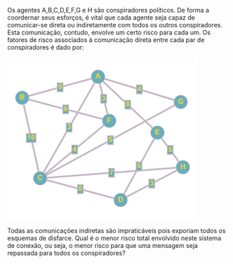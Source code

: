 Os agentes A,B,C,D,E,F,G e H são conspiradores políticos. De forma a coordernar seus esforços, é vital que cada agente seja capaz de comunicar-se direta ou indiretamente com todos os outros conspiradores. Esta comunicação, contudo, envolve um certo risco para cada um. Os fatores de risco associados à comunicação direta entre cada par de conspiradores é dado por:

![Conspiradores](./grafo.png)

Todas as comunicações indiretas são impraticáveis pois exporiam todos os esquemas de disfarce. Qual é o menor risco total envolvido neste sistema de conexão, ou seja, o menor risco para que uma mensagem seja repassada para todos os conspiradores?